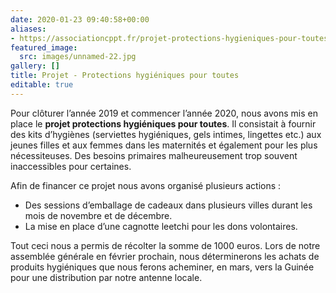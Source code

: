 ```yaml
---
date: 2020-01-23 09:40:58+00:00
aliases:
- https://associationcppt.fr/projet-protections-hygieniques-pour-toutes/
featured_image:
  src: images/unnamed-22.jpg
gallery: []
title: Projet - Protections hygiéniques pour toutes
editable: true
---
```

Pour clôturer l’année 2019 et commencer l’année 2020, nous avons mis en place le **projet protections hygiéniques pour toutes**. Il consistait à fournir des kits d’hygiènes (serviettes hygiéniques, gels intimes, lingettes etc.) aux jeunes filles et aux femmes dans les maternités et également pour les plus nécessiteuses. Des besoins primaires malheureusement trop souvent inaccessibles pour certaines.

Afin de financer ce projet nous avons organisé plusieurs actions :

- Des sessions d’emballage de cadeaux dans plusieurs villes durant les mois de novembre et de décembre.
- La mise en place d’une cagnotte leetchi pour les dons volontaires. 

Tout ceci nous a permis de récolter la somme de 1000 euros. Lors de notre assemblée générale en février prochain, nous déterminerons les achats de produits hygiéniques que nous ferons acheminer, en mars, vers la Guinée pour une distribution par notre antenne locale.
